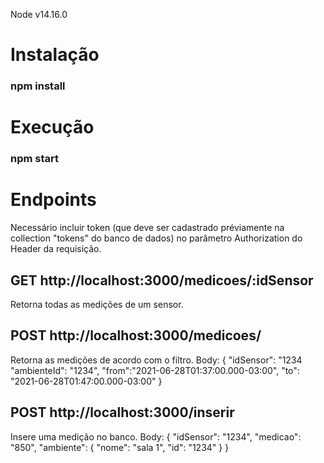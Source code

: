 Node v14.16.0

# Instalação
### npm install

# Execução
### npm start

# Endpoints

Necessário incluir token (que deve ser cadastrado préviamente na collection "tokens" do banco de dados) no parâmetro Authorization do Header da requisição.

## GET http://localhost:3000/medicoes/:idSensor
Retorna todas as medições de um sensor.


## POST http://localhost:3000/medicoes/
Retorna as medições de acordo com o filtro.
Body: {
"idSensor": "1234
"ambienteId": "1234",
"from":"2021-06-28T01:37:00.000-03:00",
"to": "2021-06-28T01:47:00.000-03:00"
}

## POST http://localhost:3000/inserir
Insere uma medição no banco.
Body: {
"idSensor": "1234",
"medicao": "850",
"ambiente": {
"nome": "sala 1",
"id": "1234"
}
}
